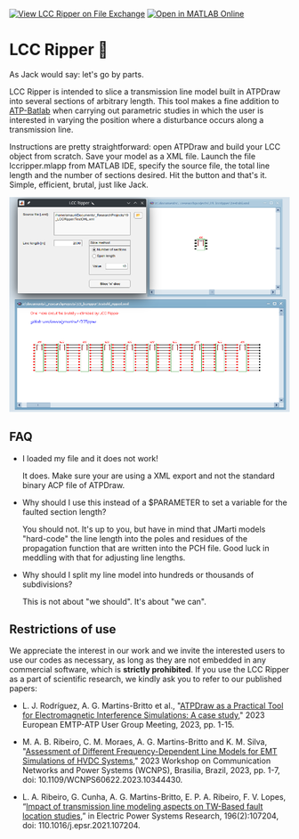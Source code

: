 [![View LCC Ripper on File Exchange](https://www.mathworks.com/matlabcentral/images/matlab-file-exchange.svg)](https://www.mathworks.com/matlabcentral/fileexchange/166116-lcc-ripper) [![Open in MATLAB Online](https://www.mathworks.com/images/responsive/global/open-in-matlab-online.svg)](https://matlab.mathworks.com/open/fileexchange/v1?id=166116) 

# LCC Ripper 🔪

As Jack would say: let's go by parts.

LCC Ripper is intended to slice a transmission line model built in ATPDraw into several sections of arbitrary length. This tool makes a fine addition to [ATP-Batlab](https://github.com/amaurigmartins/ATPBatlab) when carrying out parametric studies in which the user is interested in varying the position where a disturbance occurs along a transmission line.

Instructions are pretty straightforward: open ATPDraw and build your LCC object from scratch. Save your model as a XML file. Launch the file lccripper.mlapp from MATLAB IDE, specify the source file, the total line length and the number of sections desired. Hit the button and that's it. Simple, efficient, brutal, just like Jack.

[![Screenshot #1](https://github.com/amaurigmartins/LCCRipper/blob/main/Screenshot1.png?raw=true)](https://github.com/amaurigmartins/LCCRipper/blob/main/Screenshot1.png?raw=true) 

## FAQ

- I loaded my file and it does not work!


  It does. Make sure your are using a XML export and not the standard binary ACP file of ATPDraw.

- Why should I use this instead of a $PARAMETER to set a variable for the faulted section length?

  
  You should not. It's up to you, but have in mind that JMarti models "hard-code" the line length into the poles and residues of the propagation function that are written into the PCH file. Good luck in meddling with that for adjusting line lengths.

- Why should I split my line model into hundreds or thousands of subdivisions?

  
  This is not about "we should". It's about "we can".
  

## Restrictions of use

We appreciate the interest in our work and we invite the interested users to use our codes as necessary, as long as they are not embedded in any commercial software, which is **strictly prohibited**. If you use the LCC Ripper as a part of scientific research, we kindly ask you to refer to our published papers:

- L. J. Rodríguez, A. G. Martins-Britto et al., "[ATPDraw as a Practical Tool for Electromagnetic Interference Simulations: A case study](https://www.researchgate.net/publication/373897490_ATPDraw_as_a_Practical_Tool_for_Electromagnetic_Interference_Simulations_A_case_study)," 2023 European EMTP-ATP User Group Meeting, 2023, pp. 1-15.
  
- M. A. B. Ribeiro, C. M. Moraes, A. G. Martins-Britto and K. M. Silva, "[Assessment of Different Frequency-Dependent Line Models for EMT Simulations of HVDC Systems](https://ieeexplore.ieee.org/document/10344430)," 2023 Workshop on Communication Networks and Power Systems (WCNPS), Brasilia, Brazil, 2023, pp. 1-7, doi: 10.1109/WCNPS60622.2023.10344430.
  
- L. A. Ribeiro, G. Cunha, A. G. Martins-Britto, E. P. A. Ribeiro, F. V. Lopes, “[Impact of transmission line modeling aspects on TW-Based fault location studies](https://www.sciencedirect.com/science/article/abs/pii/S0378779621001851),” in Electric Power Systems Research, 196(2):107204, doi: 110.1016/j.epsr.2021.107204.

